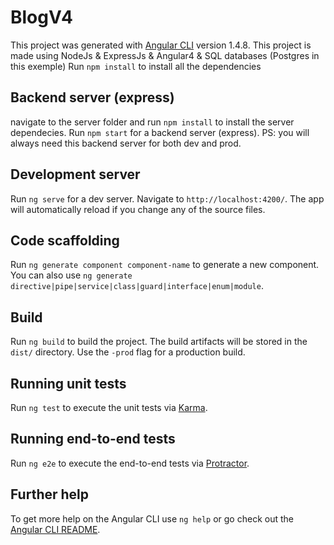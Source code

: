 # BlogV4

This project was generated with [Angular CLI](https://github.com/angular/angular-cli) version 1.4.8.
This project is made using NodeJs & ExpressJs & Angular4 & SQL databases (Postgres in this exemple)
Run `npm install` to install all the dependencies

## Backend server (express)

navigate to the server folder and run `npm install` to install the server dependecies. 
Run `npm start` for a backend server (express). 
PS: you will always need this backend server for both dev and prod.

## Development server

Run `ng serve` for a dev server. Navigate to `http://localhost:4200/`. The app will automatically reload if you change any of the source files.

## Code scaffolding

Run `ng generate component component-name` to generate a new component. You can also use `ng generate directive|pipe|service|class|guard|interface|enum|module`.

## Build

Run `ng build` to build the project. The build artifacts will be stored in the `dist/` directory. Use the `-prod` flag for a production build.

## Running unit tests

Run `ng test` to execute the unit tests via [Karma](https://karma-runner.github.io).

## Running end-to-end tests

Run `ng e2e` to execute the end-to-end tests via [Protractor](http://www.protractortest.org/).

## Further help

To get more help on the Angular CLI use `ng help` or go check out the [Angular CLI README](https://github.com/angular/angular-cli/blob/master/README.md).
